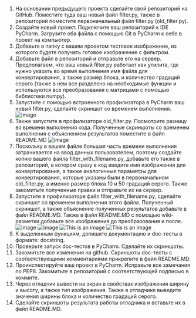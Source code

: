 1. На основании предыдущего проекта сделайте свой репозиторий на GitHub. Поместите туда ваш новый файл filter.py, также в репозиторий поместите первоначальный файл filter.py (old_filter.py).
2. Создайте новый проект. Подключите ваш репозиторий к IDE PyCharm. Загрузите оба файла с помощью Git в PyCharm к себе в проект на компьютер.
3. Добавьте в папку с вашим проектом тестовое изображение, из которого будете получать готовое изображение с фильтром.
4. Добавьте файл в репозиторий и отправьте его на сервер. Предполагаем, что ваш новый filter.py работает как утилита, где нужно указать во время выполнения имя файла для конвертирования, а также размер блока, и количество градаций серого (также в нем все разделено на необходимые функции и используются все преобразования с матрицами с помощью библиотеки numpy).
5. Запустите с помощью встроенного профилизатора в PyCharm ваш новый filter.py, сделайте скриншот со временем выполнения.
![image](https://user-images.githubusercontent.com/71918545/143187112-7f81d038-b0de-4c81-900a-87d28dfac1c7.png)
6. Также запустите в профилизаторе old_filter.py. Посмотрите разницу во времени выполнения кода. Полученные скриншоты со временем выполнения с объяснением результатов поместите в файл README.MD
![image](https://user-images.githubusercontent.com/71918545/143187134-24146965-297d-4bff-9f3b-1953658fff2c.png)
7. Поскольку в вашем файле большая часть времени выполнения затрачивается на ввод данных пользователем, поэтому создайте копию вашего файла filter_with_filename.py, добавьте его также в репозиторий, в котором сразу в код введите имя изображения для конвертирования, а также аналогичные параметры для конвертирования, которые указаны были в первоначальном old_filter.py, а именно размер блока 10 и 50 градаций серого. Также закомитьте полученные правки и отправьте их на сервер.
8. Запустите в профилизаторе файл filter_with_filename.py, сделайте скриншот со временем выполнения этого файла. Полученный скриншот, а также объяснение полученных результатов добавьте в файл README.MD. Также в файл README.MD с помощью wiki-разметки добавьте все изображения до преобразования и после.
![image](https://user-images.githubusercontent.com/71918545/143187112-7f81d038-b0de-4c81-900a-87d28dfac1c7.png)
![image](https://user-images.githubusercontent.com/71918545/143187134-24146965-297d-4bff-9f3b-1953658fff2c.png)
![This is an image](https://user-images.githubusercontent.com/71918545/143188042-ec34e1aa-ce29-4a84-8383-e082115db64b.jpg)
![This is an image](https://user-images.githubusercontent.com/71918545/143188096-3d251aea-281f-47d5-9e71-72f688bb2115.jpg)
9. К выделенным функциям, допишите документацию и doc-тесты в формате: docstring.
10. Проверьте запуск doc-тестов в PyCharm. Сделайте их скриншоты.
11. Закомитьте все изменения на github. Скриншоты doc-тесты с соответствующими комментариями прикрепите в файл README.MD.
12. Проинспектируйте ваш проект в PyCharm. Исправьте все замечания по PEP8. Закомитьте в репозиторий с соответствующей подписью в коммите.
13. Через отладчик вывести на экран в свойствах изображения ширину и высоту, а также тип изображения. Также в отладчике выведите значения ширины блока и количество градаций серого.
14. Сделайте скриншоты результата работы отладчика и вставьте их в файл README.MD.

